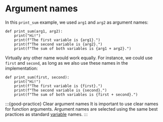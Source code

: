 # Argument names

In this `print_sum` example, we used `arg1` and `arg2` as argument names:

```
def print_sum(arg1, arg2):
    print("Hi!")
    print(f"The first variable is {arg1}.")
    print(f"The second variable is {arg2}.")
    print(f"The sum of both variables is {arg1 + arg2}.")
```

Virtually any other name would work equally. For instance, we could use `first` and `second`, as long as we also use these names in the implementation:

```
def print_sum(first, second):
    print("Hi!")
    print(f"The first variable is {first}.")
    print(f"The second variable is {second}.")
    print(f"The sum of both variables is {first + second}.")
```

:::{good-practice} Clear argument names
It is important to use clear names for function arguments. Argument names are selected using the same best practices as standard [variable](python_variables.md) names.
:::
